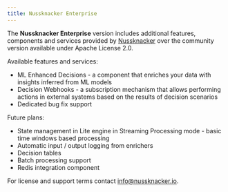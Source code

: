 ```yaml
---
title: Nussknacker Enterprise
---
```


The **Nussknacker Enterprise** version includes additional features, components and services provided 
by [Nussknacker](https://nussknacker.io/) over the community version available under Apache License 2.0.

Available features and services:
- ML Enhanced Decisions - a component that enriches your data with insights inferred from ML models
- Decision Webhooks - a subscription mechanism that allows performing actions in external systems based on the 
results of decision scenarios
- Dedicated bug fix support

Future plans:
- State management in Lite engine in Streaming Processing mode - basic time windows based processing 
- Automatic input / output logging from enrichers
- Decision tables
- Batch processing support
- Redis integration component 

For license and support terms contact info@nussknacker.io.

